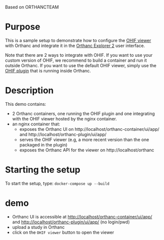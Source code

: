 Based on ORTHANCTEAM

# Purpose

This is a sample setup to demonstrate how to configure the [OHIF viewer](https://github.com/OHIF/Viewers/) with Orthanc
and integrate it in the [Orthanc Explorer 2](https://book.orthanc-server.com/plugins/orthanc-explorer-2.html) user interface.

Note that there are 2 ways to integrate with OHIF. If you want to use your custom version of OHIF, we recommend to build
a container and run it outside Orthanc. If you want to use the default OHIF viewer, simply use the [OHIF plugin](https://book.orthanc-server.com/plugins/ohif.html)
that is running inside Orthanc.

# Description

This demo contains:

- 2 Orthanc containers, one running the OHIF plugin and one integrating with the OHIF viewer hosted by the nginx container.
- an nginx container that:
  - exposes the Orthanc UI on http://localhost/orthanc-container/ui/app/ and http://localhost/orthanc-plugin/ui/app/
  - serves the OHIF viewer (e.g, a more recent version than the one packaged in the plugin)
  - exposes the Orthanc API for the viewer on http://localhost/orthanc

# Starting the setup

To start the setup, type: `docker-compose up --build`

# demo

- Orthanc UI is accessible at [http://localhost/orthanc-container/ui/app/](http://localhost/orthanc-container/ui/app/) and [http://localhost/orthanc-plugin/ui/app/](http://localhost/orthanc-plugin/ui/app/) (no login/pwd)
- upload a study in Orthanc
- click on the `OHIF viewer` button to open the viewer
